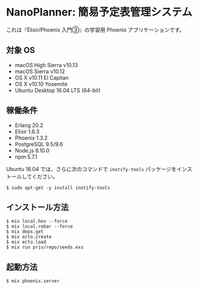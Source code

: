 # NanoPlanner: 簡易予定表管理システム

これは『Elixir/Phoenix 入門③』の学習用 Phoenix アプリケーションです。

## 対象 OS

* macOS High Sierra v10.13
* macOS Sierra v10.12
* OS X v10.11 El Capitan
* OS X v10.10 Yosemite
* Ubuntu Desktop 16.04 LTS (64-bit)

## 稼働条件

* Erlang 20.2
* Elixir 1.6.3
* Phoenix 1.3.2
* PostgreSQL 9.5/9.6
* Node.js 8.10.0
* npm 5.7.1

Ubuntu 16.04 では、さらに次のコマンドで `inotify-tools` パッケージをインストールしてください。

```text
$ sudo apt-get -y install inotify-tools
```

## インストール方法

```text
$ mix local.hex --force
$ mix local.rebar --force
$ mix deps.get
$ mix ecto.create
$ mix ecto.load
$ mix run priv/repo/seeds.exs
```

## 起動方法

```text
$ mix phoenix.server
```
